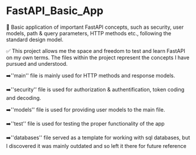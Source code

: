 # FastAPI_Basic_App
📝 Basic application of important FastAPI concepts, such as security, user models, path &amp; query parameters, HTTP methods etc., following the standard design model.

✅ This project allows me the space and freedom to test and learn FastAPI on my own terms. The files within the project represent the concepts I have pursued and understood.

➡️''main'' file is mainly used for HTTP methods and response models.

➡️''security'' file is used for authorization & authentification, token coding and decoding.

➡️''models'' file is used for providing user models to the main file.

➡️''test'' file is used for testing the proper functionality of the app

➡️''databases'' file served as a template for working with sql databases, but I discovered it was mainly outdated and so left it there for future reference

